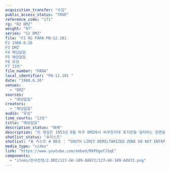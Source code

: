 ```yaml
---
acquisition_transfer: "수집"
public_access_status: "TRUE"
reference_code: "171"
rg: "R2 DMZ"
weight: "97"
series: "S2 DMZ"
file: "F1 RG PARA-PN-12.101 
F2 1968.6.26
F3 DMZ
F4 해당없음
F5 해당없음 
F6 유성 
F7 13초"
file_number: "PARA"
local_identifier: "PN-12.101 "
date: "1968.6.26"
venues: 
  - "DMZ"
sources: 
  - "해당없음"
creators: 
  - "해당없음"
audio: "유성"
time_courts: "13초"
title: "해당없음"
description_status: "해제"
description: "이 영상은 1953년 8월 파주 DMZ에서 비무장지대 표지판을 설치하는 장면을 담고 있다. 미 해병1사단 1공병대대원들은 1953년 8월 25일부터 파주 DMZ에서 ‘비무장지대 남방한계선 출입금지’ 표지판 작업을 펼쳤다. 따라서 비무장지대 표지판 설치 작업 관련해 문서, 사진, 영상 등이 존재한다. 영상은 1953년 8월 촬영되었지만 1957년 3월 파라마운트사에서 재편집한 것이다."
shotlist_status: "숏리스트"
shotlist: "숏 리스트 # 00초 : “SOUTH LIMIT DEMILTARIZED ZONE DO NOT ENTER 비무장지대 남방한계선 출입금지 非武裝地區南界” 라는 표지판을 군인이 철조망과 연결하고 있다. 트럭을 비무장지대로 들어가는 군인 들 (10초) 한국군들이 소총을 메고 이동하고 있다. 군인들이 “SOUTH LIMIT DEMILTARIZED ZONE DO NOT ENTER 비무장지대 남방한계선 출입금지 非武裝地區南界” 라는 표지판을 매단 나무문에 서 있다. 군인들이 나무문을 닫고 있다. "
media_type: "video"
link: "https://www.youtube.com/embed/MXPOgefJSqE"
components: 
  - "items/한국전쟁/2.DMZ/127-GK-109-A8872/127-GK-109-A8872.png"
---
```

